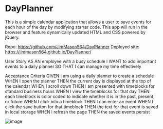 # DayPlanner
This is a simple calendar application that allows a user to save events for each hour of the day by modifying starter code. This app will run in the 
browser and feature dynamically updated HTML and CSS powered by jQuery.

Repo: https://github.com/JimMason564/DayPlanner
Deployed site: https://jimmason564.github.io/DayPlanner/

User Story
AS AN employee with a busy schedule
I WANT to add important events to a daily planner
SO THAT I can manage my time effectively

Acceptance Criteria
GIVEN I am using a daily planner to create a schedule
WHEN I open the planner
THEN the current day is displayed at the top of the calendar
WHEN I scroll down
THEN I am presented with timeblocks for standard business hours
WHEN I view the timeblocks for that day
THEN each timeblock is color coded to indicate whether it is in the past, present, or future
WHEN I click into a timeblock
THEN I can enter an event
WHEN I click the save button for that timeblock
THEN the text for that event is saved in local storage
WHEN I refresh the page
THEN the saved events persist

![image](https://user-images.githubusercontent.com/100049308/169705391-6945c0cd-27e2-42dc-83de-ebdf673615b1.png)
